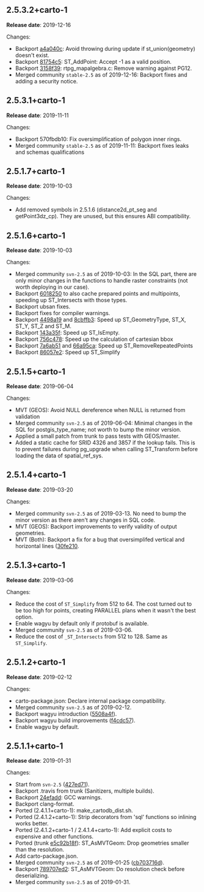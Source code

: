 ## 2.5.3.2+carto-1

**Release date**: 2019-12-16

Changes:
- Backport [a4a040c](https://github.com/postgis/postgis/commit/a4a040c4949089f32b63e6a647d1d9696992a132): Avoid throwing during update if st_union(geometry) doesn't exist.
- Backport [81754c5](https://github.com/postgis/postgis/commit/81754c50035bd6efb8751786cfc08bd09b284c6d): ST_AddPoint: Accept -1 as a valid position.
- Backport [3158f39](https://github.com/postgis/postgis/commit/3158f39e5bf75798b4e68fce855e7c669bb10c5f): rtpg_mapalgebra.c: Remove warning against PG12.
- Merged community `stable-2.5` as of 2019-12-16: Backport fixes and adding a security notice.

## 2.5.3.1+carto-1

**Release date**: 2019-11-11

Changes:
- Backport 570fbdb10: Fix oversimplification of polygon inner rings.
- Merged community `stable-2.5` as of 2019-11-11: Backport fixes leaks and schemas qualifications

## 2.5.1.7+carto-1

**Release date**: 2019-10-03

Changes:
- Add removed symbols in 2.5.1.6 (distance2d_pt_seg and getPoint3dz_cp). They are unused, but this ensures ABI compatibility.

## 2.5.1.6+carto-1

**Release date**: 2019-10-03

Changes:
- Merged community `svn-2.5` as of 2019-10-03: In the SQL part, there are only minor changes in the functions to handle raster constraints (not worth deploying in our case).
- Backport [6018250](https://github.com/postgis/postgis/commit/601825064dbf8175f71e2ff896821a7a932ebe4f) to also cache prepared points and multipoints, speeding up ST_Intersects with those types.
- Backport ubsan fixes.
- Backport fixes for compiler warnings.
- Backport [4498a19](https://github.com/postgis/postgis/commit/4498a19f96b12a66ee9d219d071d27d25b71f65a) and [8cbffb3](https://github.com/postgis/postgis/commit/8cbffb350c269ab6744ed189f19d84a6650a1041): Speed up ST_GeometryType, ST_X, ST_Y, ST_Z and ST_M.
- Backport [143a35f](https://github.com/postgis/postgis/commit/143a35f8221275cc61f7b3bfcae4a1ff6507c2dc): Speed up ST_IsEmpty.
- Backport [756c478](https://github.com/postgis/postgis/commit/756c4784566284b5cf01e2a58cb7a4156dbcaef9): Speed up the calculation of cartesian bbox
- Backport [7a6ab51](https://github.com/postgis/postgis/commit/7a6ab51d90a001f5acd236283a0f662bdc9b36dc) and [66a95ca](https://github.com/postgis/postgis/commit/66a95caed47fd1480b14dd588cee5efda9de3f24): Speed up ST_RemoveRepeatedPoints
- Backport [86057e2](https://github.com/postgis/postgis/commit/86057e2e46a272838a54eff9e6ebb5e56f33fab7): Speed up ST_Simplify

## 2.5.1.5+carto-1

**Release date**: 2019-06-04

Changes:
- MVT (GEOS): Avoid NULL dereference when NULL is returned from validation
- Merged community `svn-2.5` as of 2019-06-04: Minimal changes in the SQL for postgis_type_name; not worth to bump the minor version.
- Applied a small patch from trunk to pass tests with GEOS/master.
- Added a static cache for SRID 4326 and 3857 if the lookup fails. This is to prevent failures during pg_upgrade when calling ST_Transform before loading the data of spatial_ref_sys.

## 2.5.1.4+carto-1

**Release date**: 2019-03-20

Changes:
- Merged community `svn-2.5` as of 2019-03-13. No need to bump the minor version as there aren't any changes in SQL code.
- MVT (GEOS): Backport improvements to verify validity of output geometries.
- MVT (Both): Backport a fix for a bug that oversimplifed vertical and horizontal lines ([30fe210](https://github.com/postgis/postgis/commit/30fe210917713755b4f50f867caf68983cad8394).

## 2.5.1.3+carto-1

**Release date**: 2019-03-06

Changes:
- Reduce the cost of `ST_Simplify` from 512 to 64. The cost turned out to be too high for points, creating PARALLEL plans when it wasn't the best option.
- Enable wagyu by default only if protobuf is available.
- Merged community `svn-2.5` as of 2019-03-06.
- Reduce the cost of `_ST_Intersects` from 512 to 128. Same as `ST_Simplify`.

## 2.5.1.2+carto-1

**Release date**: 2019-02-12

Changes:
- carto-package.json: Declare internal package compatibility.
- Merged community `svn-2.5` as of 2019-02-12.
- Backport wagyu introduction ([5508a4f](https://github.com/postgis/postgis/commit/5508a4f89c20686a19f233ef0a04b796d8a2cbaa)).
- Backport wagyu build improvements ([f4cdc57](https://github.com/postgis/postgis/commit/f4cdc57bc7099f8ffa63f065aff3d665228c5a78)).
- Enable wagyu by default.

## 2.5.1.1+carto-1

**Release date**: 2019-01-31

Changes:
- Start from `svn-2.5` ([427ed71](https://github.com/postgis/postgis/commit/427ed71c10683892d4f6b3f0898da9b5745562b4)).
- Backport .travis from trunk (Sanitizers, multiple builds).
- Backport [24efadd](https://github.com/postgis/postgis/commit/24efadd48d94ae7d6ce2aaab66ca940ab97a0a14): GCC warnings.
- Backport clang-format.
- Ported (2.4.1.1+carto-1): make_cartodb_dist.sh.
- Ported (2.4.1.2+carto-1): Strip decorators from 'sql' functions so inlining works better.
- Ported (2.4.1.2+carto-1 / 2.4.1.4+carto-1): Add explicit costs to expensive and other functions.
- Ported (trunk [e5c92b18f](https://github.com/postgis/postgis/commit/e5c92b18ffad323b3996fd68f0b23f80dc5bca28)): ST_AsMVTGeom: Drop geometries smaller than the resolution.
- Add carto-package.json.
- Merged community `svn-2.5` as of 2019-01-25 ([cb703716d](https://github.com/postgis/postgis/commit/fa3163d575b99abe430133909d2cd755c904e9c3)).
- Backport [789707ed2](https://github.com/postgis/postgis/commit/789707ed2c2e67c728cdc088de427f409379944b): ST_AsMVTGeom: Do resolution check before deserializing.
- Merged community `svn-2.5` as of 2019-01-31.
